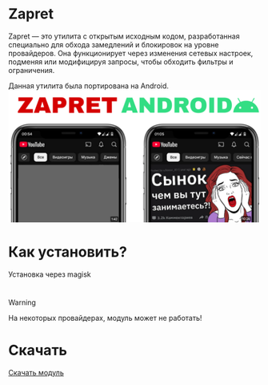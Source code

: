 # Zapret
Zapret — это утилита с открытым исходным кодом, разработанная специально для обхода замедлений и блокировок на уровне провайдеров. Она функционирует через изменения сетевых настроек, подменяя или модифицируя запросы, чтобы обходить фильтры и ограничения.

Данная утилита была портирована на Android.
![Preview](https://raw.githubusercontent.com/Parad1st/zapret-android/refs/heads/main/GitHub/Images/Preview.png)


# Как установить?
Установка через magisk

# 
> [!WARNING]  
> На некоторых провайдерах, модуль может не работать!

# Скачать
[Скачать модуль](https://github.com/Parad1st/zapret-android/releases)
